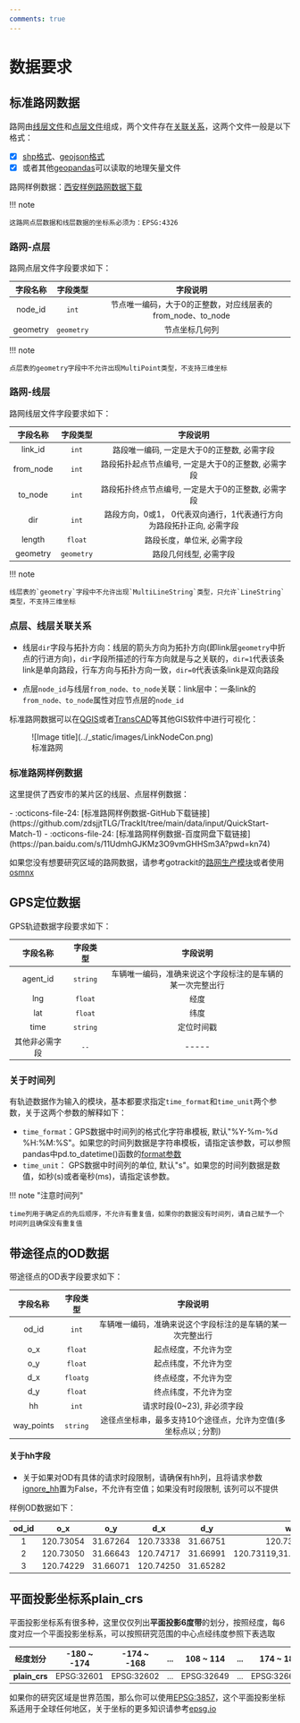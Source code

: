 ```yaml
---
comments: true
---
```



# 数据要求

[标准路网数据]: #standard_net
[GPS定位数据]: #gps
[线层文件]: #link
[点层文件]: #node
[关联关系]: #linknode
[西安样例路网数据下载]: https://github.com/zdsjjtTLG/TrackIt/tree/main/data/input/QuickStart-Match-1
[平面投影坐标系plain_crs]: #plain_crs
[plain_crs]: #plain_crs
[shp格式]: https://en.wikipedia.org/wiki/Shapefile
[geojson格式]: https://geojson.org/
[geopandas]: https://geopandas.org/en/stable/index.html
[QGIS]: https://qgis.org/
[TransCAD]: https://www.caliper.com/transcad/default.htm
[路网生产模块]: ./路网生产.md
[osmnx]: https://osmnx.readthedocs.io/en/stable/
[ignore_hh]: ../Func&API/NetReverse.md#generate_net_from_request
[epsg.io]: https://epsg.io/
[format参数]: https://pandas.pydata.org/pandas-docs/version/0.20/generated/pandas.to_datetime.html#

## 标准路网数据
<a id="standard_net"></a>

路网由[线层文件]和[点层文件]组成，两个文件存在[关联关系]，这两个文件一般是以下格式：

- [x] [shp格式]、[geojson格式]
- [x] 或者其他[geopandas]可以读取的地理矢量文件

路网样例数据：[西安样例路网数据下载]

!!! note

    这路网点层数据和线层数据的坐标系必须为：EPSG:4326

### 路网-点层
<a id="node"></a>
路网点层文件字段要求如下：

<div class="table" markdown align="center">

|       字段名称        |       字段类型        |                      字段说明                      |
|:-----------------:|:-----------------:|:----------------------------------------------:|
|      node_id      |       `int`       |     节点唯一编码，大于0的正整数，对应线层表的from_node、to_node     |
|     geometry      |    `geometry`     |                    节点坐标几何列                     |

</div>

!!! note

    点层表的geometry字段中不允许出现MultiPoint类型，不支持三维坐标


### 路网-线层
<a id="link"></a>

路网线层文件字段要求如下：

<div class="table" markdown align="center">

|   字段名称    |    字段类型    |                    字段说明                    |
|:---------:|:----------:|:------------------------------------------:|
|  link_id  |   `int`    |          路段唯一编码, 一定是大于0的正整数, 必需字段          |
| from_node |   `int`    |        路段拓扑起点节点编号, 一定是大于0的正整数, 必需字段        |
|  to_node  |   `int`    |        路段拓扑终点节点编号, 一定是大于0的正整数, 必需字段        |
|    dir    |   `int`    |   路段方向，0或1， 0代表双向通行，1代表通行方向为路段拓扑正向, 必需字段   |
|  length   |  `float`   |               路段长度，单位米, 必需字段               |
| geometry  | `geometry` |                路段几何线型, 必需字段                |

</div>


!!! note 

    线层表的`geometry`字段中不允许出现`MultiLineString`类型，只允许`LineString`类型，不支持三维坐标


### 点层、线层关联关系
<a id="linknode"></a>

* 线层`dir`字段与拓扑方向：线层的箭头方向为拓扑方向(即link层`geometry`中折点的行进方向)，`dir`字段所描述的行车方向就是与之关联的，`dir=1`代表该条link是单向路段，行车方向与拓扑方向一致，`dir=0`代表该条link是双向路段


* 点层`node_id`与线层`from_node、to_node`关联：link层中：一条link的`from_node、to_node`属性对应节点层的`node_id`

标准路网数据可以在[QGIS]或者[TransCAD]等其他GIS软件中进行可视化：

<figure markdown="span">
  ![Image title](../_static/images/LinkNodeCon.png)
  <figcaption>标准路网</figcaption>
</figure>



### 标准路网样例数据
这里提供了西安市的某片区的线层、点层样例数据：

<div class="grid cards" markdown>
- :octicons-file-24: [标准路网样例数据-GitHub下载链接](https://github.com/zdsjjtTLG/TrackIt/tree/main/data/input/QuickStart-Match-1)
- :octicons-file-24: [标准路网样例数据-百度网盘下载链接](https://pan.baidu.com/s/11UdmhGJKMz3O9vmGHHSm3A?pwd=kn74)
</div>

如果您没有想要研究区域的路网数据，请参考gotrackit的[路网生产模块]或者使用[osmnx]


## GPS定位数据
<a id="gps"></a>

GPS轨迹数据字段要求如下：

<div class="table" markdown align="center">

|   字段名称   |   字段类型   |             字段说明              |
|:--------:|:--------:|:-----------------------------:|
| agent_id | `string` | 车辆唯一编码，准确来说这个字段标注的是车辆的某一次完整出行 |
|   lng    | `float`  |              经度               |
|   lat    | `float`  |              纬度               |
|   time   | `string` |             定位时间戳             |
| 其他非必需字段  |   `--`   |             -----             |

</div>

### 关于时间列

有轨迹数据作为输入的模块，基本都要求指定`time_format`和`time_unit`两个参数，关于这两个参数的解释如下：

- `time_format`：GPS数据中时间列的格式化字符串模板, 默认"%Y-%m-%d %H:%M:%S"。如果您的时间列数据是字符串模板，请指定该参数，可以参照pandas中pd.to_datetime()函数的[format参数]
- `time_unit`： GPS数据中时间列的单位, 默认"s"。如果您的时间列数据是数值，如秒(s)或者毫秒(ms)，请指定该参数。

!!! note "注意时间列"
    
    time列用于确定点的先后顺序，不允许有重复值，如果你的数据没有时间列，请自己赋予一个时间列且确保没有重复值


## 带途径点的OD数据
<a id="od_waypoints"></a>
带途径点的OD表字段要求如下：

<div class="table" markdown align="center">

|    字段名称    |   字段类型   |                字段说明                 |
|:----------:|:--------:|:-----------------------------------:|
|   od_id    |  `int`   |    车辆唯一编码，准确来说这个字段标注的是车辆的某一次完整出行    |
|    o_x     | `float`  |             起点经度，不允许为空              |
|    o_y     | `float`  |             起点纬度，不允许为空              |
|    d_x     | `floatg` |             终点经度，不允许为空              |
|    d_y     | `float`  |             终点纬度，不允许为空              |
|     hh     |  `int`   |          请求时段(0~23), 非必须字段          |
| way_points | `string` | 途径点坐标串，最多支持10个途径点，允许为空值(多坐标点以 ; 分割) |

</div>


#### 关于hh字段

- 关于如果对OD有具体的请求时段限制，请确保有hh列，且将请求参数[ignore_hh]置为False，不允许有空值；如果没有时段限制, 该列可以不提供


样例OD数据如下：

<div class="table" markdown align="center">

| od_id |     o_x     | o_y |     d_x     |   d_y    |            way_points             |
|:-----:|:-----------:|:---:|:-----------:|:--------:|:---------------------------------:|
|   1   |  120.73054  |  31.67264   |  120.73338  | 31.66751 |        120.73176,31.67052         |
|   2   |  120.73050  |  31.66643   |  120.74717  | 31.66991 | 120.73119,31.6669;120.7380,31.669 |
|   3   |  120.74229  |  31.66071   |  120.74250  | 31.65282 |                                   |
</div>


## 平面投影坐标系plain_crs
<a id="plain_crs"></a>
平面投影坐标系有很多种，这里仅仅列出**平面投影6度带**的划分，按照经度，每6度对应一个平面投影坐标系，可以按照研究范围的中心点经纬度参照下表选取

<div class="table" markdown align="center">

|     经度划分      | -180 ~ -174 | -174 ~ -168 | ... |   108 ~ 114   | ... |  174 ~ 180 |
|:-------------:|:-----------:|:-----------:|:---:|:-------------:|:---:|-----------:|
| **plain_crs** | EPSG:32601  | EPSG:32602  | ... |  EPSG:32649   | ... | EPSG:32660 |

</div>



如果你的研究区域是世界范围，那么你可以使用[EPSG:3857](https://epsg.io/?q=3857)，这个平面投影坐标系适用于全球任何地区，关于坐标的更多知识请参考[epsg.io]
